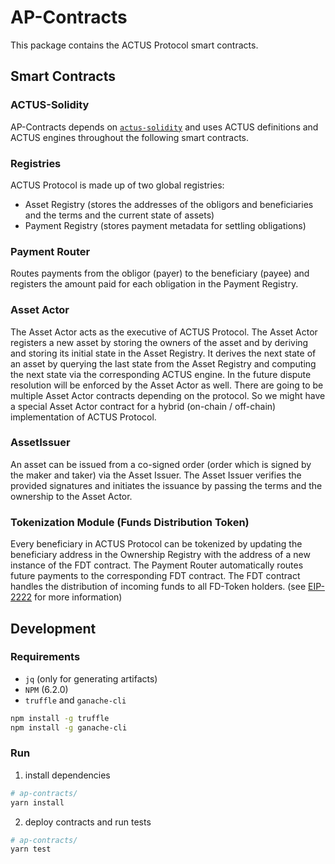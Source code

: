 # AP-Contracts

This package contains the ACTUS Protocol smart contracts.

## Smart Contracts

### ACTUS-Solidity
AP-Contracts depends on [`actus-solidity`](https://github.com/atpar/actus-solidity) and uses ACTUS definitions and ACTUS engines throughout the following smart contracts.

### Registries
ACTUS Protocol is made up of two global registries:
- Asset Registry (stores the addresses of the obligors and beneficiaries and the terms and the current state of assets)
- Payment Registry (stores payment metadata for settling obligations)

### Payment Router
Routes payments from the obligor (payer) to the beneficiary (payee) and registers the amount paid for each obligation in the Payment Registry.

### Asset Actor
The Asset Actor acts as the executive of ACTUS Protocol. The Asset Actor registers a new asset by storing the owners of the asset and by deriving and storing its initial state in the Asset Registry. 
It derives the next state of an asset by querying the last state from the Asset Registry and computing the next state via the corresponding ACTUS engine. In the future dispute resolution will be enforced by the Asset Actor as well. 
There are going to be multiple Asset Actor contracts depending on the protocol. So we might have a special Asset Actor contract for a hybrid (on-chain / off-chain) implementation of ACTUS Protocol.

### AssetIssuer
An asset can be issued from a co-signed order (order which is signed by the maker and taker) via the Asset Issuer. The Asset Issuer verifies the provided signatures and initiates the issuance by passing the terms and the ownership to the Asset Actor.

### Tokenization Module (Funds Distribution Token)
Every beneficiary in ACTUS Protocol can be tokenized by updating the beneficiary address in the Ownership Registry with the address of a new instance of the FDT contract. The Payment Router automatically routes future payments to the corresponding FDT contract. The FDT contract handles the distribution of incoming funds to all FD-Token holders. (see [EIP-2222](https://github.com/atpar/funds-distribution-token) for more information)

## Development

### Requirements
- `jq` (only for generating artifacts)
- `NPM` (6.2.0)
- `truffle` and `ganache-cli`
```sh
npm install -g truffle
npm install -g ganache-cli
```

### Run
1. install dependencies
```sh
# ap-contracts/
yarn install
```

2. deploy contracts and run tests
```sh
# ap-contracts/
yarn test
```
